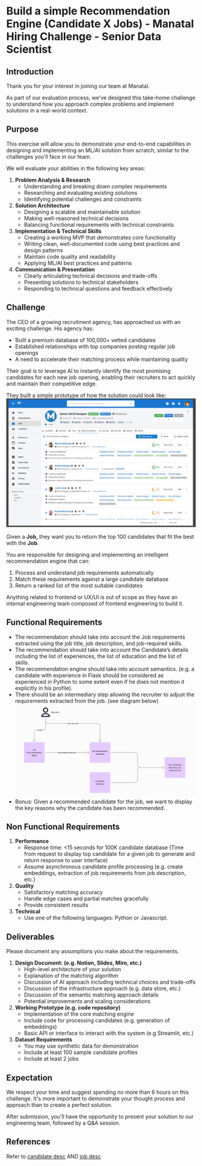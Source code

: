# Build a simple Recommendation Engine (Candidate X Jobs) - Manatal Hiring Challenge - Senior Data Scientist

## Introduction

Thank you for your interest in joining our team at Manatal.

As part of our evaluation process, we've designed this take-home challenge to understand how you approach complex problems and implement solutions in a real-world context.

## Purpose

This exercise will allow you to demonstrate your end-to-end capabilities in designing and implementing an ML/AI solution from scratch, similar to the challenges you'll face in our team.

We will evaluate your abilities in the following key areas:

1. **Problem Analysis & Research**
    - Understanding and breaking down complex requirements
    - Researching and evaluating existing solutions
    - Identifying potential challenges and constraints
2. **Solution Architecture**
    - Designing a scalable and maintainable solution
    - Making well-reasoned technical decisions
    - Balancing functional requirements with technical constraints
3. **Implementation & Technical Skills**
    - Creating a working MVP that demonstrates core functionality
    - Writing clean, well-documented code using best practices and design patterns
    - Maintain code quality and readability
    - Applying ML/AI best practices and patterns
4. **Communication & Presentation**
    - Clearly articulating technical decisions and trade-offs
    - Presenting solutions to technical stakeholders
    - Responding to technical questions and feedback effectively

## Challenge

The CEO of a growing recruitment agency, has approached us with an exciting challenge. His agency has:

- Built a premium database of 100,000+ vetted candidates
- Established relationships with top companies posting regular job openings
- A need to accelerate their matching process while maintaining quality

Their goal is to leverage AI to instantly identify the most promising candidates for each new job opening, enabling their recruiters to act quickly and maintain their competitive edge.

They built a simple prototype of how the solution could look like:
![manatal_proto](pics/manatal_img.webp)

Given a **Job,** they want you to return the top 100 candidates that fit the best with the **Job**.

You are responsible for designing and implementing an intelligent recommendation engine that can:

1. Process and understand job requirements automatically
2. Match these requirements against a large candidate database
3. Return a ranked list of the most suitable candidates

Anything related to frontend or UX/UI is out of scope as they have an internal engineering team composed of frontend engineering to build it.

## Functional Requirements

- The recommendation should take into account the Job requirements extracted using the job title, job description, and job-required skills.
- The recommendation should take into account the Candidate’s details including the list of experiences, the list of education and the list of skills.
- The recommendation engine should take into account semantics. (e.g. a candidate with experience in Flask should be considered as experienced in Python to some extent even if he does not mention it explicitly in his profile).
- There should be an intermediary step allowing the recruiter to adjust the requirements extracted from the job. (see diagram below)
![manatal_requirements](pics/func_requirements.webp)
- Bonus: Given a recommended candidate for the job, we want to display the key reasons why the candidate has been recommended.

## Non Functional Requirements

1. **Performance**
    - Response time: <15 seconds for 100K candidate database (Time from request to display top candidate for a given job to generate and return response to user interface)
    - Assume asynchronous candidate profile processing (e.g. create embeddings, extraction of job requirements from job description, etc.)
2. **Quality**
    - Satisfactory matching accuracy
    - Handle edge cases and partial matches gracefully
    - Provide consistent results
3. **Technical**
    - Use one of the following languages: Python or Javascript.

## Deliverables

Please document any assumptions you make about the requirements.

1. **Design Document: (e.g. Notion, Slides, Miro, etc.)**
    - High-level architecture of your solution
    - Explanation of the matching algorithm
    - Discussion of AI approach including technical choices and trade-offs
    - Discussion of the infrastructure approach (e.g. data store, etc.)
    - Discussion of the semantic matching approach details
    - Potential improvements and scaling considerations
2. **Working Prototype (e.g. code repository)**
    - Implementation of the core matching engine
    - Include code for processing candidates (e.g. generation of embeddings)
    - Basic API or interface to interact with the system (e.g Streamlit, etc.)
3. **Dataset Requirements**
    - You may use synthetic data for demonstration
    - Include at least 100 sample candidate profiles
    - Include at least 2 jobs

## Expectation

We respect your time and suggest spending no more than 6 hours on this challenge. It's more important to demonstrate your thought process and approach than to create a perfect solution.

After submission, you'll have the opportunity to present your solution to our engineering team, followed by a Q&A session.

## References

Refer to [candidate desc](data/samples/candidate.json) AND [job desc](data/samples/job.json)